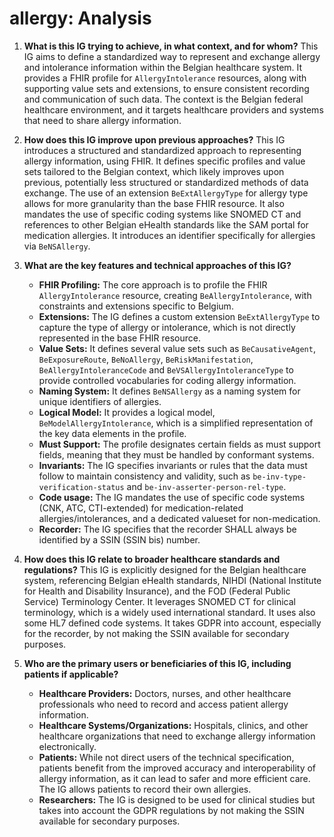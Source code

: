 # allergy: Analysis

1. **What is this IG trying to achieve, in what context, and for whom?**
   This IG aims to define a standardized way to represent and exchange allergy and intolerance information within the Belgian healthcare system. It provides a FHIR profile for `AllergyIntolerance` resources, along with supporting value sets and extensions, to ensure consistent recording and communication of such data. The context is the Belgian federal healthcare environment, and it targets healthcare providers and systems that need to share allergy information.

2. **How does this IG improve upon previous approaches?**
   This IG introduces a structured and standardized approach to representing allergy information, using FHIR. It defines specific profiles and value sets tailored to the Belgian context, which likely improves upon previous, potentially less structured or standardized methods of data exchange. The use of an extension `BeExtAllergyType` for allergy type allows for more granularity than the base FHIR resource. It also mandates the use of specific coding systems like SNOMED CT and references to other Belgian eHealth standards like the SAM portal for medication allergies. It introduces an identifier specifically for allergies via `BeNSAllergy`.

3. **What are the key features and technical approaches of this IG?**
    *   **FHIR Profiling:** The core approach is to profile the FHIR `AllergyIntolerance` resource, creating `BeAllergyIntolerance`, with constraints and extensions specific to Belgium.
    *   **Extensions:** The IG defines a custom extension `BeExtAllergyType` to capture the type of allergy or intolerance, which is not directly represented in the base FHIR resource.
    *   **Value Sets:** It defines several value sets such as `BeCausativeAgent`, `BeExposureRoute`, `BeNoAllergy`, `BeRiskManifestation`, `BeAllergyIntoleranceCode` and `BeVSAllergyIntoleranceType` to provide controlled vocabularies for coding allergy information.
    *   **Naming System:** It defines `BeNSAllergy` as a naming system for unique identifiers of allergies.
    *   **Logical Model:** It provides a logical model, `BeModelAllergyIntolerance`, which is a simplified representation of the key data elements in the profile.
    *   **Must Support:** The profile designates certain fields as must support fields, meaning that they must be handled by conformant systems.
    *   **Invariants:** The IG specifies invariants or rules that the data must follow to maintain consistency and validity, such as `be-inv-type-verification-status` and `be-inv-asserter-person-rel-type`.
    *   **Code usage:** The IG mandates the use of specific code systems (CNK, ATC, CTI-extended) for medication-related allergies/intolerances, and a dedicated valueset for non-medication.
    *   **Recorder:** The IG specifies that the recorder SHALL always be identified by a SSIN (SSIN bis) number.

4. **How does this IG relate to broader healthcare standards and regulations?**
    This IG is explicitly designed for the Belgian healthcare system, referencing Belgian eHealth standards, NIHDI (National Institute for Health and Disability Insurance), and the FOD (Federal Public Service) Terminology Center. It leverages SNOMED CT for clinical terminology, which is a widely used international standard. It uses also some HL7 defined code systems. It takes GDPR into account, especially for the recorder, by not making the SSIN available for secondary purposes.

5. **Who are the primary users or beneficiaries of this IG, including patients if applicable?**
    *   **Healthcare Providers:** Doctors, nurses, and other healthcare professionals who need to record and access patient allergy information.
    *   **Healthcare Systems/Organizations:** Hospitals, clinics, and other healthcare organizations that need to exchange allergy information electronically.
    *   **Patients:** While not direct users of the technical specification, patients benefit from the improved accuracy and interoperability of allergy information, as it can lead to safer and more efficient care. The IG allows patients to record their own allergies.
    *   **Researchers:** The IG is designed to be used for clinical studies but takes into account the GDPR regulations by not making the SSIN available for secondary purposes.
